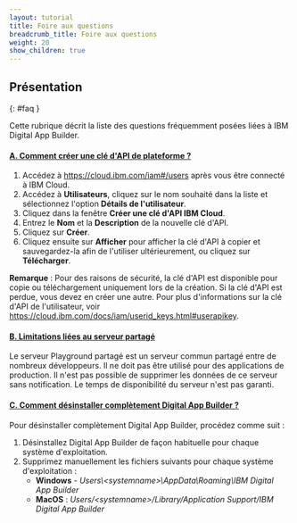 ```yaml
---
layout: tutorial
title: Foire aux questions
breadcrumb_title: Foire aux questions
weight: 20
show_children: true
---
```

<!-- NLS_CHARSET=UTF-8 -->
## Présentation
{: #faq }

Cette rubrique décrit la liste des questions fréquemment posées liées à IBM Digital App Builder.

<div class="panel-group accordion" id="mfp-dab-faqs" role="tablist">
    <div class="panel panel-default">
        <div class="panel-heading" role="tab" id="mfp-dab-faq1">
            <h4 class="panel-title">
                <a role="button" data-toggle="collapse" data-parent="#mfp-dab-faqs" href="#collapse-mfp-dab-faq1" aria-expanded="true" aria-controls="collapse-mfp-dab-faq1"><b>A. Comment créer une clé d'API de plateforme ?</b></a>
            </h4>
        </div>
        <div id="collapse-mfp-dab-faq1" class="panel-collapse collapse" role="tabpanel" aria-labelledby="mfp-dab-faq1">
            <div class="panel-body">
                <p>
                    <ol>
                        <li>Accédez à <a href="https://cloud.ibm.com/iam#/users" target="_blank">https://cloud.ibm.com/iam#/users</a> après vous être connecté à IBM Cloud.</li>
                        <li>Accédez à <b>Utilisateurs</b>, cliquez sur le nom souhaité dans la liste et sélectionnez l'option <b>Détails de l'utilisateur</b>.</li>
                        <li>Cliquez dans la fenêtre <b>Créer une clé d'API IBM Cloud</b>.</li>
                        <li>Entrez le <b>Nom</b> et la <b>Description</b> de la nouvelle clé d'API.</li>
                        <li>Cliquez sur <b>Créer</b>.</li>
                        <li>Cliquez ensuite sur <b>Afficher</b> pour afficher la clé d'API à copier et sauvegardez-la afin de l'utiliser ultérieurement, ou cliquez sur <b>Télécharger</b>.</li>
                    </ol>
                    <b>Remarque</b> : Pour des raisons de sécurité, la clé d'API est disponible pour copie ou téléchargement uniquement lors de la création. Si la clé d'API est perdue, vous devez en créer une autre. Pour plus d'informations sur la clé d'API de l'utilisateur, voir <a href="https://cloud.ibm.com/docs/iam/userid_keys.html#userapikey">https://cloud.ibm.com/docs/iam/userid_keys.html#userapikey</a>.
                </p>
            </div>
        </div>      
    </div>
    <div class="panel panel-default">
        <div class="panel-heading" role="tab" id="mfp-dab-faq2">
            <h4 class="panel-title">
                <a role="button" data-toggle="collapse" data-parent="#mfp-dab-faqs" href="#collapse-mfp-dab-faq2" aria-expanded="true" aria-controls="collapse-mfp-dab-faq2"><b>B. Limitations liées au serveur partagé</b></a>
            </h4>
        </div>
        <div id="collapse-mfp-dab-faq2" class="panel-collapse collapse" role="tabpanel" aria-labelledby="mfp-dab-faq2">
            <div class="panel-body">
                  <p>Le serveur Playground partagé est un serveur commun partagé entre de nombreux développeurs. Il ne doit pas être utilisé pour des applications de production. Il n'est pas possible de supprimer les données de ce serveur sans notification. Le temps de disponibilité du serveur n'est pas garanti.</p>
            </div>
        </div>      
    </div>
    <div class="panel panel-default">
        <div class="panel-heading" role="tab" id="mfp-dab-faq3">
            <h4 class="panel-title">
                <a role="button" data-toggle="collapse" data-parent="#mfp-dab-faqs" href="#collapse-mfp-dab-faq3" aria-expanded="true" aria-controls="collapse-mfp-dab-faq3"><b>C. Comment désinstaller complètement Digital App Builder ?</b></a>
            </h4>
        </div>
        <div id="collapse-mfp-dab-faq3" class="panel-collapse collapse" role="tabpanel" aria-labelledby="mfp-dab-faq3">
            <div class="panel-body">
                  <p>Pour désinstaller complètement Digital App Builder, procédez comme suit :
                  <ol><li>Désinstallez Digital App Builder de façon habituelle pour chaque système d'exploitation.</li>
                      <li>Supprimez manuellement les fichiers suivants pour chaque système d'exploitation :
                      <ul><li><b>Windows</b> - <i>Users\&lt;systemname&gt;\AppData\Roaming\IBM Digital App Builder</i></li>
                          <li><b>MacOS</b> : <i>Users/&lt;systemname&gt;/Library/Application Support/IBM Digital App Builder</i></li>
                      </ul></li>
                  </ol></p>
            </div>
        </div>      
    </div>
</div>
<p>&nbsp;</p>       
